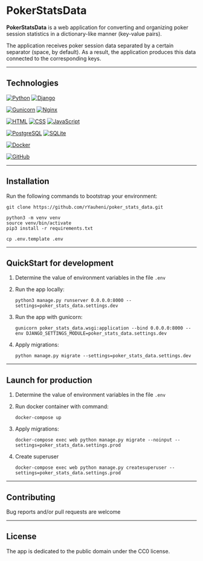 # PokerStatsData

**PokerStatsData** is a web application for converting and organizing poker session statistics in a dictionary-like
manner (key-value pairs).

The application receives poker session data separated by a certain separator (space, by default). As a result, the
application produces this data connected to the corresponding keys.
___

## Technologies

[![Python](https://img.shields.io/badge/Python-3.10-%23FFD040?logo=python&logoColor=white&labelColor=%23376E9D)](https://www.python.org/downloads/release/python-310/)
[![Django](https://img.shields.io/badge/Django-4.2-%232BA977?logo=django&logoColor=white&labelColor=%23092E20)](https://www.djangoproject.com/)

[![Gunicorn](https://img.shields.io/badge/Gunicorn-%23479946?logo=gunicorn&logoColor=white&labelColor=%23293133)](https://gunicorn.org/)
[![Nginx](https://img.shields.io/badge/Nginx-%23009639?logo=nginx&logoColor=white&labelColor=%23293133)](https://nginx.org/)

[![HTML](https://img.shields.io/badge/HTML-%23E44D25?logoColor=white&labelColor=%23293133&logo=html5)](https://developer.mozilla.org/en-US/docs/Web/HTML)
[![CSS](https://img.shields.io/badge/CSS-%23214CE5?logoColor=white&labelColor=%23293133&logo=css3)](https://developer.mozilla.org/en-US/docs/Web/CSS)
[![JavaScript](https://img.shields.io/badge/JavaScript-%23FFD83A?logoColor=white&labelColor=%23293133&logo=javascript)](https://developer.mozilla.org/en-US/docs/Web/JavaScript)

[![PostgreSQL](https://img.shields.io/badge/PostgreSQL-%232F6792?logoColor=white&labelColor=%23293133&logo=postgresql)](https://www.postgresql.org/)
[![SQLite](https://img.shields.io/badge/SQLite-%23003156?logoColor=white&labelColor=%23293133&logo=sqlite)](https://www.sqlite.org/)

[![Docker](https://img.shields.io/badge/Docker-%232496ED?logo=docker&logoColor=white&labelColor=%23293133)](https://www.docker.com/)

[![GitHub](https://img.shields.io/badge/GitHub-%23000000?logoColor=white&labelColor=%23293133&logo=github)](https://github.com/)

___

## Installation

Run the following commands to bootstrap your environment:

```commandline
git clone https://github.com/rYauheni/poker_stats_data.git

python3 -m venv venv
source venv/bin/activate
pip3 install -r requirements.txt

cp .env.template .env
```

___

## QuickStart for development

1. Determine the value of environment variables in the file `.env`


2. Run the app locally:

   ```commandline
   python3 manage.py runserver 0.0.0.0:8000 --settings=poker_stats_data.settings.dev
   ```

3. Run the app with gunicorn:

   ```commandline
   gunicorn poker_stats_data.wsgi:application --bind 0.0.0.0:8000 --env DJANGO_SETTINGS_MODULE=poker_stats_data.settings.dev
   ```

4. Apply migrations:

    ```commandline
    python manage.py migrate --settings=poker_stats_data.settings.dev
    ```

___

## Launch for production

1. Determine the value of environment variables in the file `.env`


2. Run docker container with command:

    ```commandline
    docker-compose up
    ```

3. Apply migrations:

    ```commandline
    docker-compose exec web python manage.py migrate --noinput --settings=poker_stats_data.settings.prod
    ```

4. Create superuser

    ```commandline
    docker-compose exec web python manage.py createsuperuser --settings=poker_stats_data.settings.prod
    ```

 ___

## Contributing

Bug reports and/or pull requests are welcome
___

## License

The app is dedicated to the public domain under the CC0 license.